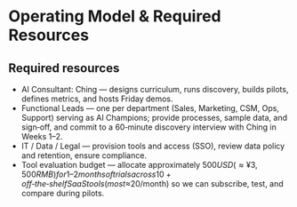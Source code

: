# Operating Model & Required Resources

## Required resources

- AI Consultant: Ching — designs curriculum, runs discovery, builds pilots, defines metrics, and hosts Friday demos.
- Functional Leads — one per department (Sales, Marketing, CSM, Ops, Support) serving as AI Champions; provide processes, sample data, and sign‑off, and commit to a 60‑minute discovery interview with Ching in Weeks 1–2.
- IT / Data / Legal — provision tools and access (SSO), review data policy and retention, ensure compliance.
- Tool evaluation budget — allocate approximately $500 USD (≈¥3,500 RMB) for 1–2 months of trials across 10+ off‑the‑shelf SaaS tools (most ≈$20/month) so we can subscribe, test, and compare during pilots.

